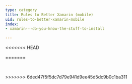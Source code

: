 ```yaml
---
type: category
title: Rules to Better Xamarin (mobile)
uid: rules-to-better-xamarin-mobile
index:
- xamarin---do-you-know-the-stuff-to-install

---
```

<<<<<<< HEAD

=======
<p>​​​<br></p>
>>>>>>> 6ded47f5f5dc7d79e941d9ee45d5dc9b0c1ba311


